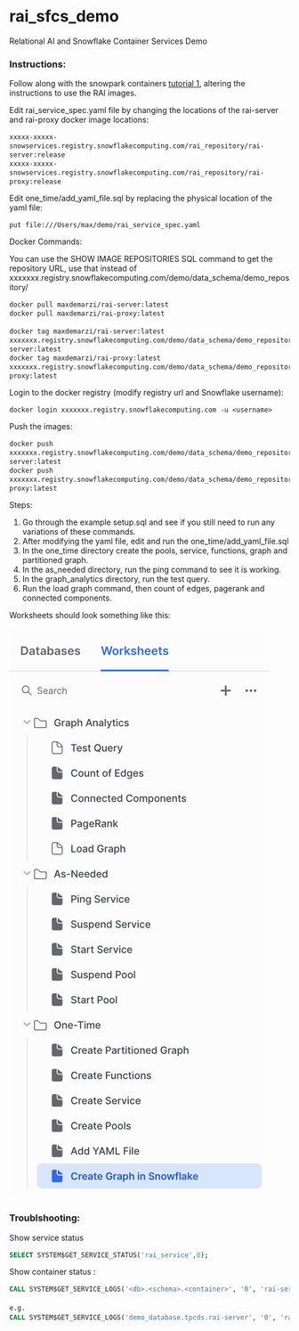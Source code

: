 # rai_sfcs_demo
Relational AI and Snowflake Container Services Demo


### Instructions:


Follow along with the snowpark containers [tutorial 1](https://docs.snowflake.com/en/LIMITEDACCESS/snowpark-containers/tutorials/tutorial-1), altering the instructions to use the RAI images.


Edit rai_service_spec.yaml file by changing the locations of the rai-server and rai-proxy docker image locations:

	xxxxx-xxxxx-snowservices.registry.snowflakecomputing.com/rai_repository/rai-server:release
	xxxxx-xxxxx-snowservices.registry.snowflakecomputing.com/rai_repository/rai-proxy:release
	
Edit one_time/add_yaml_file.sql by replacing the physical location of the yaml file:

	put file:///Users/max/demo/rai_service_spec.yaml 
	
	
Docker Commands:

You can use the SHOW IMAGE REPOSITORIES SQL command to get the repository URL, use that instead of xxxxxxx.registry.snowflakecomputing.com/demo/data_schema/demo_repository/

	docker pull maxdemarzi/rai-server:latest
	docker pull maxdemarzi/rai-proxy:latest 

	docker tag maxdemarzi/rai-server:latest xxxxxxx.registry.snowflakecomputing.com/demo/data_schema/demo_repository/rai-server:latest
	docker tag maxdemarzi/rai-proxy:latest xxxxxxx.registry.snowflakecomputing.com/demo/data_schema/demo_repository/rai-proxy:latest

Login to the docker registry (modify registry url and Snowflake username):

	docker login xxxxxxx.registry.snowflakecomputing.com -u <username>

Push the images:

	docker push xxxxxxx.registry.snowflakecomputing.com/demo/data_schema/demo_repository/rai-server:latest
	docker push xxxxxxx.registry.snowflakecomputing.com/demo/data_schema/demo_repository/rai-proxy:latest
			

Steps:

1. Go through the example setup.sql and see if you still need to run any variations of these commands.
2. After modifying the yaml file, edit and run the one_time/add_yaml_file.sql
3. In the one_time directory create the pools, service, functions, graph and partitioned graph.
4. In the as_needed directory, run the ping command to see it is working.
5. In the graph_analytics directory, run the test query.
6. Run the load graph command, then count of edges, pagerank and connected components.

Worksheets should look something like this:

![Snowflake Worksheets](worksheets.png)


### Troublshooting:

Show service status
```sql 
SELECT SYSTEM$GET_SERVICE_STATUS('rai_service',0);
```

Show container status :
```sql 
CALL SYSTEM$GET_SERVICE_LOGS('<db>.<schema>.<container>', '0', 'rai-server', 100);

e.g.
CALL SYSTEM$GET_SERVICE_LOGS('demo_database.tpcds.rai-server', '0', 'rai-server', 100);
```